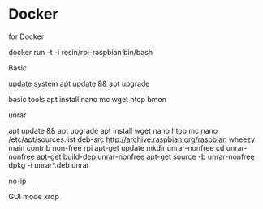 # Docker
for Docker 


docker run -t -i resin/rpi-raspbian bin/bash

Basic

update system
apt update && apt upgrade

basic tools
apt install nano mc wget htop bmon





unrar


apt update && apt upgrade
apt install wget nano htop mc
nano /etc/apt/sources.list
 deb-src http://archive.raspbian.org/raspbian wheezy main contrib non-free rpi
apt-get update
mkdir unrar-nonfree
cd unrar-nonfree
apt-get build-dep unrar-nonfree
apt-get source -b unrar-nonfree
dpkg -i unrar*.deb
unrar




no-ip

GUI mode
xrdp


